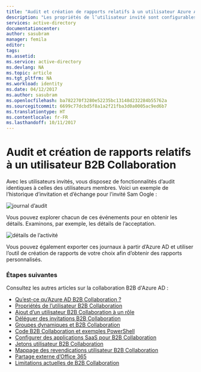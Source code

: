 ```yaml
---
title: "Audit et création de rapports relatifs à un utilisateur Azure Active Directory B2B Collaboration | Microsoft Docs"
description: "Les propriétés de l’utilisateur invité sont configurables dans Azure Active Directory B2B Collaboration"
services: active-directory
documentationcenter: 
author: sasubram
manager: femila
editor: 
tags: 
ms.assetid: 
ms.service: active-directory
ms.devlang: NA
ms.topic: article
ms.tgt_pltfrm: NA
ms.workload: identity
ms.date: 04/12/2017
ms.author: sasubram
ms.openlocfilehash: ba782270f3280e52235bc13148d232284b55762a
ms.sourcegitcommit: 6699c77dcbd5f8a1a2f21fba3d0a0005ac9ed6b7
ms.translationtype: HT
ms.contentlocale: fr-FR
ms.lasthandoff: 10/11/2017
---
```

# <a name="auditing-and-reporting-a-b2b-collaboration-user"></a>Audit et création de rapports relatifs à un utilisateur B2B Collaboration
Avec les utilisateurs invités, vous disposez de fonctionnalités d’audit identiques à celles des utilisateurs membres. Voici un exemple de l’historique d’invitation et d’échange pour l’invité Sam Oogle :

![journal d’audit](./media/active-directory-b2b-auditing-and-reporting/audit-log.png)

Vous pouvez explorer chacun de ces événements pour en obtenir les détails. Examinons, par exemple, les détails de l’acceptation.

![détails de l’activité](./media/active-directory-b2b-auditing-and-reporting/activity-details.png)

Vous pouvez également exporter ces journaux à partir d’Azure AD et utiliser l’outil de création de rapports de votre choix afin d’obtenir des rapports personnalisés.

### <a name="next-steps"></a>Étapes suivantes

Consultez les autres articles sur la collaboration B2B d'Azure AD :

* [Qu’est-ce qu’Azure AD B2B Collaboration ?](active-directory-b2b-what-is-azure-ad-b2b.md)
* [Propriétés de l’utilisateur B2B Collaboration](active-directory-b2b-user-properties.md)
* [Ajout d’un utilisateur B2B Collaboration à un rôle](active-directory-b2b-add-guest-to-role.md)
* [Déléguer des invitations B2B Collaboration](active-directory-b2b-delegate-invitations.md)
* [Groupes dynamiques et B2B Collaboration](active-directory-b2b-dynamic-groups.md)
* [Code B2B Collaboration et exemples PowerShell](active-directory-b2b-code-samples.md)
* [Configurer des applications SaaS pour B2B Collaboration](active-directory-b2b-configure-saas-apps.md)
* [Jetons utilisateur B2B Collaboration](active-directory-b2b-user-token.md)
* [Mappage des revendications utilisateur B2B Collaboration](active-directory-b2b-claims-mapping.md)
* [Partage externe d’Office 365](active-directory-b2b-o365-external-user.md)
* [Limitations actuelles de B2B Collaboration](active-directory-b2b-current-limitations.md)
